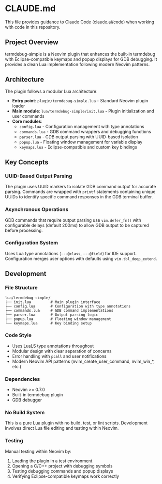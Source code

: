 # CLAUDE.md

This file provides guidance to Claude Code (claude.ai/code) when working with code in this repository.

## Project Overview

termdebug-simple is a Neovim plugin that enhances the built-in termdebug with Eclipse-compatible keymaps and popup displays for GDB debugging. It provides a clean Lua implementation following modern Neovim patterns.

## Architecture

The plugin follows a modular Lua architecture:

- **Entry point**: `plugin/termdebug-simple.lua` - Standard Neovim plugin loader
- **Main module**: `lua/termdebug-simple/init.lua` - Plugin initialization and user commands
- **Core modules**:
  - `config.lua` - Configuration management with type annotations
  - `commands.lua` - GDB command wrappers and debugging functions
  - `parser.lua` - GDB output parsing with UUID-based isolation
  - `popup.lua` - Floating window management for variable display
  - `keymaps.lua` - Eclipse-compatible and custom key bindings

## Key Concepts

### UUID-Based Output Parsing
The plugin uses UUID markers to isolate GDB command output for accurate parsing. Commands are wrapped with `printf` statements containing unique UUIDs to identify specific command responses in the GDB terminal buffer.

### Asynchronous Operations
GDB commands that require output parsing use `vim.defer_fn()` with configurable delays (default 200ms) to allow GDB output to be captured before processing.

### Configuration System
Uses Lua type annotations (`---@class`, `---@field`) for IDE support. Configuration merges user options with defaults using `vim.tbl_deep_extend`.

## Development

### File Structure
```
lua/termdebug-simple/
├── init.lua         # Main plugin interface
├── config.lua       # Configuration with type annotations
├── commands.lua     # GDB command implementations
├── parser.lua       # Output parsing logic
├── popup.lua        # Floating window management
└── keymaps.lua      # Key binding setup
```

### Code Style
- Uses LuaLS type annotations throughout
- Modular design with clear separation of concerns
- Error handling with `pcall` and user notifications
- Modern Neovim API patterns (nvim_create_user_command, nvim_win_*, etc.)

### Dependencies
- Neovim >= 0.7.0
- Built-in termdebug plugin
- GDB debugger

### No Build System
This is a pure Lua plugin with no build, test, or lint scripts. Development involves direct Lua file editing and testing within Neovim.

### Testing
Manual testing within Neovim by:
1. Loading the plugin in a test environment
2. Opening a C/C++ project with debugging symbols
3. Testing debugging commands and popup displays
4. Verifying Eclipse-compatible keymaps work correctly